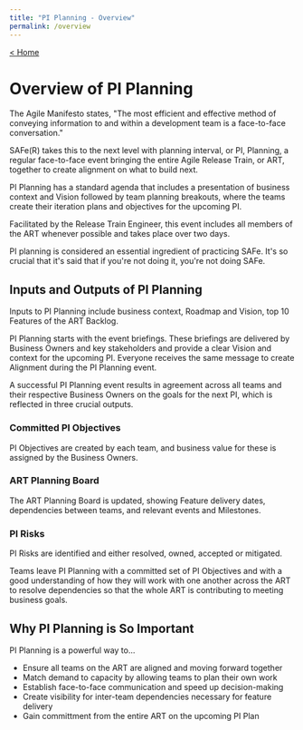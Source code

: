 ```yaml
---
title: "PI Planning - Overview"
permalink: /overview
---
```


[< Home](https://robertbarrow.github.io/pi-planning/)

# Overview of PI Planning

The Agile Manifesto states, "The most efficient and effective method of conveying information to and within a development team is a face-to-face conversation."

SAFe(R) takes this to the next level with planning interval, or PI, Planning, a regular face-to-face event bringing the entire Agile Release Train, or ART, together to create alignment on what to build next.

PI Planning has a standard agenda that includes a presentation of business context and Vision followed by team planning breakouts, where the teams create their iteration plans and objectives for the upcoming PI.

Facilitated by the Release Train Engineer, this event includes all members of the ART whenever possible and takes place over two days.

PI planning is considered an essential ingredient of practicing SAFe.  It's so crucial that it's said that if you're not doing it, you're not doing SAFe.

## Inputs and Outputs of PI Planning

Inputs to PI Planning include business context, Roadmap and Vision, top 10 Features of the ART Backlog.

PI Planning starts with the event briefings. These briefings are delivered by Business Owners and key stakeholders and provide a clear Vision and context for the upcoming PI.  Everyone receives the same message to create Alignment during the PI Planning event.

A successful PI Planning event results in agreement across all teams and their respective Business Owners on the goals for the next PI, which is reflected in three crucial outputs.

### Committed PI Objectives

PI Objectives are created by each team, and business value for these is assigned by the Business Owners.

### ART Planning Board

The ART Planning Board is updated, showing Feature delivery dates, dependencies between teams, and relevant events and Milestones.

### PI Risks

PI Risks are identified and either resolved, owned, accepted or mitigated.

Teams leave PI Planning with a committed set of PI Objectives and with a good understanding of how they will work with one another across the ART to resolve dependencies so that the whole ART is contributing to meeting business goals.

## Why PI Planning is So Important

PI Planning is a powerful way to...

- Ensure all teams on the ART are aligned and moving forward together
- Match demand to capacity by allowing teams to plan their own work
- Establish face-to-face communication and speed up decision-making
- Create visibility for inter-team dependencies necessary for feature delivery
- Gain committment from the entire ART on the upcoming PI Plan







